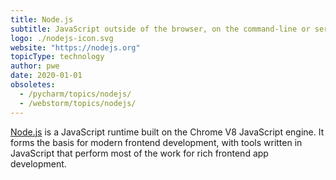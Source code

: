 ```yaml
---
title: Node.js
subtitle: JavaScript outside of the browser, on the command-line or server-side
logo: ./nodejs-icon.svg
website: "https://nodejs.org"
topicType: technology
author: pwe
date: 2020-01-01
obsoletes:
  - /pycharm/topics/nodejs/
  - /webstorm/topics/nodejs/
---
```


[Node.js](https://nodejs.org) is a JavaScript runtime built on the Chrome V8 JavaScript engine. It
forms the basis for modern frontend development, with tools written in
JavaScript that perform most of the work for rich frontend app development.
